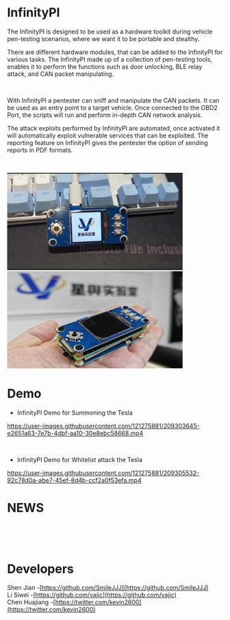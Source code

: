 
# InfinityPI
<p>The InfinityPI is designed to be used as a hardware toolkit during vehicle pen-testing scenarios, where we want it to be portable and stealthy.

There are different hardware modules, that can be added to the InfinityPI for various tasks. The InfinityPI made up of a collection of pen-testing tools, enables it to perform the functions such as door unlocking,
 BLE relay attack, and CAN packet manipulating. 
</p>
<br/>
<p>With InfinityPI a pentester can sniff and manipulate the CAN packets. It can be used as an entry point to a target vehicle. Once connected to the OBD2 Port, 
the scripts will run and perform in-depth CAN network analysis.

The attack exploits performed by InfinityPI are automated, once activated it will automatically exploit vulnerable services that can be exploited. 
The reporting feature on InfinityPI gives the pentester the option of sending reports in PDF formats.
</p>
<br/>

<img src="./data/img/1.jpg" width=410px>  <img src="./data/img/2.jpg" width=410px>

# Demo
* InfinityPI Demo for Summoning the Tesla<br>

https://user-images.githubusercontent.com/121275881/209303645-e2651a63-7e7b-4dbf-aa10-30e8ebc58668.mp4

<br>

* InfinityPI Demo for Whitelist attack the Tesla

https://user-images.githubusercontent.com/121275881/209305532-92c78d0a-abe7-45ef-8d4b-ccf2a0f53efa.mp4

# NEWS

<br>
<br>
<br>

# Developers
Shen Jian -[https://github.com/SmileJJJ](https://github.com/SmileJJJ) <br/>
Li Siwei -[https://github.com/vajic](https://github.com/vajic) <br/>
Chen Huajiang -[https://twitter.com/kevin2600](https://twitter.com/kevin2600) <br/>